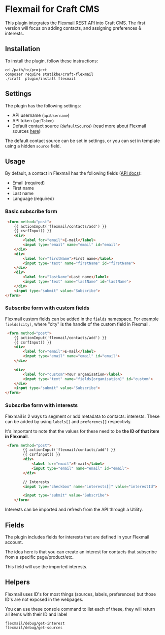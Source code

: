 # Flexmail for Craft CMS

This plugin integrates the [Flexmail REST API](https://api.flexmail.eu/documentation/#overview) into Craft CMS. The first version will focus on adding contacts, and assigning preferences & interests.

## Installation

To install the plugin, follow these instructions:

```console
cd /path/to/project
composer require statikbe/craft-flexmail
./craft  plugin/install flexmail
```

## Settings
The plugin has the following settings:
- API username (`apiUsername`)
- API token (`apiToken`)
- Default contact source (`defaultSource`) (read more about Flexmail sources [here](https://en.support.flexmail.eu/article/291-about-sources))

The default contact source can be set in settings, or you can set in template using a hidden ``source`` field.

## Usage

By default, a contact in Flexmail has the following fields ([API docs](flexmail)):
- Email (required)
- First name
- Last name
- Language (required)


### Basic subscribe form
`````html
 <form method="post">
    {{ actionInput('flexmail/contacts/add') }}
    {{ csrfInput() }}
    <div>
        <label for="email">E-mail</label>
        <input type="email" name="email" id="email">
    </div>
    <div>
        <label for="firstName">First name</label>
        <input type="text" name="firstName" id="firstName">
    </div>
    <div>
        <label for="lastName">Last name</label>
        <input type="text" name="lastName" id="lastName">
    </div>
    <input type="submit" value="Subscribe">
</form>

`````

### Subscribe form with custom fields
Flexmail custom fields can be added in the ``fields`` namespace. 
For example ``fields[city]``, where "city" is the handle of the custom field in Flexmail.

`````html
 <form method="post">
    {{ actionInput('flexmail/contacts/add') }}
    {{ csrfInput() }}
    <div>
        <label for="email">E-mail</label>
        <input type="email" name="email" id="email">
    </div>

    <div>
        <label for="custom">Your organisation</label>
        <input type="text" name="fields[organisation]" id="custom">
    </div>
    <input type="submit" value="Subscribe">
</form>
`````

### Subscribe form with  interests
Flexmail is 2 ways to segment or add metadata to contacts: interests.
These can be added by using ``labels[]`` and ``preferencs[]`` respectivly. 

It's important to note that the values for these need to be **the ID of that item in Flexmail**.

`````html
 <form method="post">
        {{ actionInput('flexmail/contacts/add') }}
        {{ csrfInput() }}
        <div>
            <label for="email">E-mail</label>
            <input type="email" name="email" id="email">
        </div>

        // Interests
        <input type="checkbox" name="interests[]" value="interestId">

        <input type="submit" value="Subscribe">
    </form>
`````

Interests can be imported and refresh from the API through a Utility.

## Fields

The plugin includes fields for interests that are defined in your Flexmail account.

The idea here is that you can create an interest for contacts that subscribe from a specific page/product/etc.

This field will use the imported interests.

## Helpers

Flexmail uses ID's for most things (sources, labels, preferences) but those ID's are not exposed in the webpages.

You can use these console command to list each of these, they will return all items with their ID and label

    flexmail/debug/get-interest
    flexmail/debug/get-sources